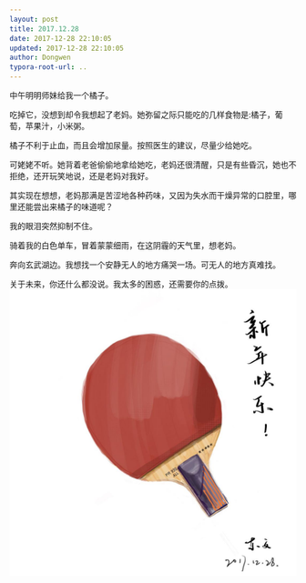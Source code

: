 ```yaml
---
layout: post
title: 2017.12.28
date: 2017-12-28 22:10:05
updated: 2017-12-28 22:10:05
author: Dongwen
typora-root-url: ..
---
```




中午明明师妹给我一个橘子。

吃掉它，没想到却令我想起了老妈。她弥留之际只能吃的几样食物是:橘子，葡萄，苹果汁，小米粥。

橘子不利于止血，而且会增加尿量。按照医生的建议，尽量少给她吃。

可姥姥不听。她背着老爸偷偷地拿给她吃，老妈还很清醒，只是有些昏沉，她也不拒绝，还开玩笑地说，还是老妈对我好。

其实现在想想，老妈那满是苦涩地各种药味，又因为失水而干燥异常的口腔里，哪里还能尝出来橘子的味道呢？

我的眼泪突然抑制不住。

骑着我的白色单车，冒着蒙蒙细雨，在这阴霾的天气里，想老妈。

奔向玄武湖边。我想找一个安静无人的地方痛哭一场。可无人的地方真难找。

关于未来，你还什么都没说。我太多的困惑，还需要你的点拨。 ![](/img/in-post/x47547831.jpg)
